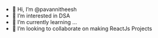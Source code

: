 - 👋 Hi, I’m @pavannitheesh
- 👀 I’m interested in DSA
- 🌱 I’m currently learning ...
- 💞️ I’m looking to collaborate on making ReactJs Projects

<!---
pavannitheesh/pavannitheesh is a ✨ special ✨ repository because its `README.md` (this file) appears on your GitHub profile.
You can click the Preview link to take a look at your changes.
--->
